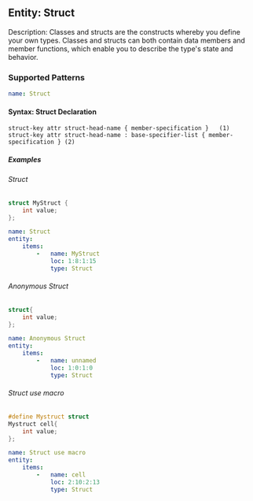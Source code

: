 ## Entity:  Struct

Description: Classes and structs are the constructs whereby you define your own types. Classes and structs can both contain data members and member functions, which enable you to describe the type's state and behavior.
### Supported Patterns

```yaml
name: Struct
```
#### Syntax: Struct Declaration

```text
struct-key attr struct-head-name { member-specification }	(1)	
struct-key attr struct-head-name : base-specifier-list { member-specification }	(2)	
```

##### Examples

###### Struct
```CPP
struct MyStruct {
    int value;
};
```
```yaml
name: Struct
entity:
    items:
        -   name: MyStruct
            loc: 1:8:1:15
            type: Struct
```

###### Anonymous Struct
```CPP
struct{
    int value;
};
```
```yaml
name: Anonymous Struct
entity:
    items:
        -   name: unnamed
            loc: 1:0:1:0
            type: Struct
```

###### Struct use macro
```CPP
#define Mystruct struct 
Mystruct cell{
    int value;
};
```
```yaml
name: Struct use macro
entity:
    items:
        -   name: cell
            loc: 2:10:2:13
            type: Struct
```